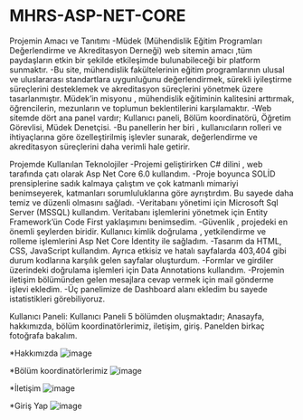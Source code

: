 # MHRS-ASP-NET-CORE


Projemin Amacı ve Tanıtımı
-Müdek (Mühendislik Eğitim Programları Değerlendirme ve Akreditasyon Derneği) web sitemin amacı ,tüm paydaşların etkin bir şekilde etkileşimde bulunabileceği bir platform sunmaktır. 
-Bu site, mühendislik fakültelerinin eğitim programlarının ulusal ve uluslararası standartlara uygunluğunu değerlendirmek, sürekli iyileştirme süreçlerini desteklemek ve akreditasyon süreçlerini yönetmek üzere tasarlanmıştır. Müdek’in misyonu , mühendislik eğitiminin kalitesini arttırmak, öğrencilerin, mezunların ve toplumun beklentilerini karşılamaktır.
-Web sitemde dört ana panel vardır; Kullanıcı paneli, Bölüm koordinatörü, Öğretim Görevlisi, Müdek Denetçisi.
-Bu panellerin her biri , kullanıcıların rolleri ve ihtiyaçlarına göre özelleştirilmiş işlevler sunarak, değerlendirme ve akreditasyon süreçlerini daha verimli hale getirir.






Projemde Kullanılan Teknolojiler
-Projemi geliştirirken  C# dilini , web tarafında çatı olarak Asp Net Core 6.0 kullandım.
-Proje boyunca SOLİD prensiplerine sadık kalmaya çalıştım ve  çok katmanlı mimariyi benimseyerek, katmanları sorumluluklarına göre ayrıştırdım. Bu sayede daha temiz ve düzenli olmasını sağladı.
-Veritabanı yönetimi için Microsoft Sql Server (MSSQL) kullandım. Veritabanı işlemlerini yönetmek için Entity Framework’ün Code First yaklaşımını benimsedim.
-Güvenlik , projedeki en önemli şeylerden biridir. Kullanıcı kimlik doğrulama , yetkilendirme ve rolleme işlemlerini Asp Net Core İdentity ile sağladım.
-Tasarım da HTML, CSS, JavaScript kullandım. Ayrıca etkisiz ve hatalı sayfalarda 403,404 gibi durum kodlarına karşılık gelen sayfalar oluşturdum.
-Formlar ve girdiler üzerindeki doğrulama işlemleri için Data Annotations kullandım.
-Projemin iletişim bölümünden gelen mesajlara cevap vermek için mail gönderme işlevi ekledim.
-Üç panelimize de Dashboard alanı ekledim bu sayede istatistikleri görebiliyoruz.





Kullanıcı Paneli: Kullanıcı Paneli 5 bölümden oluşmaktadır; Anasayfa, hakkımızda, bölüm koordinatörlerimiz, iletişim, giriş. Panelden birkaç fotoğrafa bakalım.

*Hakkımızda
![image](https://github.com/user-attachments/assets/c4a28d27-a832-4998-a004-c44dbe25d4f3)

*Bölüm koordinatörlerimiz
![image](https://github.com/user-attachments/assets/d3f31902-4ed2-4bcc-a2c9-eac12f2c2de6)

*İletişim
![image](https://github.com/user-attachments/assets/aaa980d7-b3a2-40be-b584-cddbc9de78b3)

*Giriş Yap
![image](https://github.com/user-attachments/assets/4d2ae5bc-a2e1-4b55-827c-dcfb77a1d80f)




